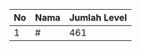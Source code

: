 | No | Nama            | Jumlah Level |
|----|-----------------|--------------|
| 1  | #    |    461        |
